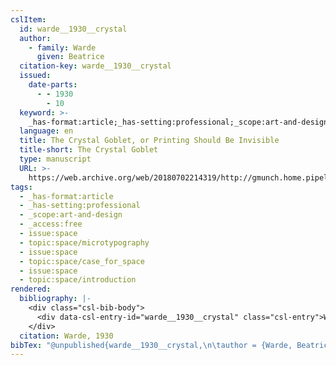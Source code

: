 ```yaml
---
cslItem:
  id: warde__1930__crystal
  author:
    - family: Warde
      given: Beatrice
  citation-key: warde__1930__crystal
  issued:
    date-parts:
      - - 1930
        - 10
  keyword: >-
    _has-format:article;_has-setting:professional;_scope:art-and-design;_access:free;collection::space::microtypography;collection::space::case_for_space;collection::space::introduction
  language: en
  title: The Crystal Goblet, or Printing Should Be Invisible
  title-short: The Crystal Goblet
  type: manuscript
  URL: >-
    https://web.archive.org/web/20180702214319/http://gmunch.home.pipeline.com/typo-L/misc/ward.htm
tags:
  - _has-format:article
  - _has-setting:professional
  - _scope:art-and-design
  - _access:free
  - issue:space
  - topic:space/microtypography
  - issue:space
  - topic:space/case_for_space
  - issue:space
  - topic:space/introduction
rendered:
  bibliography: |-
    <div class="csl-bib-body">
      <div data-csl-entry-id="warde__1930__crystal" class="csl-entry">Warde, B. 1930 “The Crystal Goblet, or Printing Should Be Invisible.” Available at: <a href='https://web.archive.org/web/20180702214319/http://gmunch.home.pipeline.com/typo-L/misc/ward.htm.'>https://web.archive.org/web/20180702214319/http://gmunch.home.pipeline.com/typo-L/misc/ward.htm.</a></div>
    </div>
  citation: Warde, 1930
bibTex: "@unpublished{warde__1930__crystal,\n\tauthor = {Warde, Beatrice},\n\tyear = {1930},\n\tmonth = {10},\n\ttitle = {The {Crystal} {Goblet}, or {Printing} {Should} {Be} {Invisible}},\n\thowpublished = {https://web.archive.org/web/20180702214319/http://gmunch.home.pipeline.com/typo-L/misc/ward.htm},\n}\n\n"
---
```

